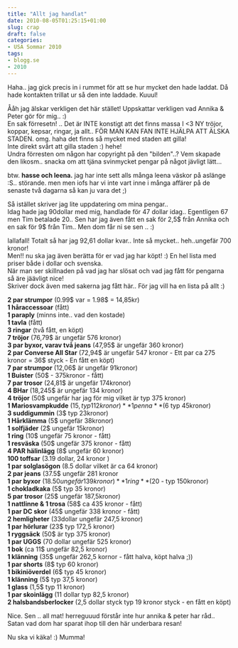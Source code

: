 ```yaml
---
title: "Allt jag handlat"
date: 2010-08-05T01:25:15+01:00
slug: crap
draft: false
categories:
- USA Sommar 2010
tags:
- blogg.se
- 2010
---
```

Haha.. jag gick precis in i rummet för att se hur mycket den hade laddat. Då hade kontakten trillat ur så den inte laddade. Kuuul!  
  
Ååh jag älskar verkligen det här stället! Uppskattar verkligen vad Annika & Peter gör för mig.. :)  
En sak förresetn! .. Det är INTE konstigt att det finns massa I <3 NY tröjor, koppar, kepsar, ringar, ja allt.. FÖR MAN KAN FAN INTE HJÄLPA ATT ÄLSKA STADEN. omg. haha det finns så mycket med staden att gilla!  
Inte direkt svårt att gilla staden :) hehe!  
Undra förresten om någon har copyright på den "bilden"..? Vem skapade den likosm.. snacka om att tjäna svinmycket pengar på något jävligt lätt...  
  
  
btw. **hasse och leena.** jag har inte sett alls många leena väskor på aslänge :S.. störande. men men iofs har vi inte vart inne i många affärer på de senaste två dagarna så kan ju vara det ;)  
  
  
Så istället skriver jag lite uppdatering om mina pengar..  
Idag hade jag 90dollar med mig, handlade för 47 dollar idag.. Egentligen 67 men Tim betalade 20.. Sen har jag även fått en sak för 2,5$ från Annika och en sak för 9$ från Tim.. Men dom får ni se sen .. :)  
  
Iallafall! Totalt så har jag 92,61 dollar kvar.. Inte så mycket.. heh..ungefär 700 kronor!  
Men!! nu ska jag även berätta för er vad jag har köpt! :) En hel lista med priser både i dollar och svenska.  
När man ser skillnaden på vad jag har slösat och vad jag fått för pengarna så äre jäävligt nice!  
Skriver dock även med sakerna jag fått här.. För jag vill ha en lista på allt :)  
  
  
**2 par strumpor** (0.99$ var = 1.98$ = 14,85kr)  
**1 håraccessoar** (fått)  
**1 paraply** (minns inte.. vad den kostade)  
**1 tavla** (fått)  
**3 ringar** (två fått, en köpt)  
**7 tröjor** (76,79$ är ungefär 576 kronor)  
**3 par byxor, varav två jeans** (47,95$ är ungefär 360 kronor)  
**2 par Converse All Star** (72,94$ är ungefär 547 kronor - Ett par ca 275 kronor = 36$ styck - En fått en köpt)  
**7 par strumpor** (12,06$ är ungefär 91kronor)  
**1 Buister** (50$ - 375kronor - fått)  
**7 par trosor** (24,81$ är ungefär 174kronor)  
**4 BHar** (18,245$ är ungefär 134 kronor)  
**4 tröjor** (50$ ungefär har jag för mig vilket är typ 375 kronor)  
**1 Mariosvampkudde** (15$, typ 112kronor)  
**1 penna** (6$ typ 45kronor)  
**3 suddigummin** (3$ typ 23kronor)  
**1 Hårklämma** (5$ ungefär 38kronor)  
**1 solfjäder** (2$ ungefär 15kronor)  
**1 ring** (10$ ungefär 75 kronor - fått)  
**1 resväska** (50$ ungefär 375 kronor - fått)  
**4 PAR hälinlägg** (8$ ungefär 60 kronor)  
**100 toffsar** (3.19 dollar, 24 kronor )  
**1 par solglasögon** (8.5 dollar vilket är ca 64 kronor)  
**2 par jeans** (37.5$ ungefär 281 kronor  
**1 par byxor** (18.50$  ungefär 139kronor)  
**1 ring** (20$ - typ 150kronor)  
**1 chokladkaka** (5$ typ 35 kronor)  
**5 par trosor** (25$ ungefär 187,5kronor)  
**1 nattlinne & 1 trosa** (58$ ca 435 kronor - fått)  
**1 par DC skor** (45$ ungefär 338 kronor - fått)  
**2 hemligheter** (33dollar ungefär 247,5 kronor)  
**1 par hörlurar** (23$ typ 172,5 kronor)  
**1 ryggsäck** (50$ är typ 375 kronor)  
**1 par UGGS** (70 dollar ungefär 525 kronor)  
**1 bok** (ca 11$ ungefär 82,5 kronor)  
**1 klänning** (35$ ungefär 262,5 kornor - fått halva, köpt halva ;))  
**1 par shorts** (8$ typ 60 kronor)  
**1 bikiniöverdel** (6$ typ 45 kronor)  
**1 klänning** (5$ typ 37,5 kronor)  
**1 glass** (1,5$ typ 11 kronor)  
**1 par skoinlägg** (11 dollar typ 82,5 kronor)  
**2 halsbandsberlocker** (2,5 dollar styck typ 19 kronor styck - en fått en köpt)  
  
Nice. Sen .. all mat! herreguuud förstår inte hur annika & peter har råd.. Satan vad dom har sparat ihop till den här underbara resan!  
  
Nu ska vi käka! :) Mumma!